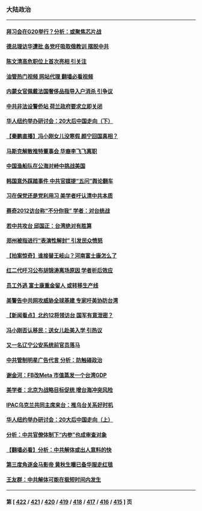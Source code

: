 ### 大陆政治
---
#### [拜习会在G20举行？分析：或聚焦芯片战](../../pages/ncid277/n13857398.md?11021245) 
#### [德总理访华遭批 各党吁吸取俄教训 摆脱中共](../../pages/ncid277/n13857413.md?11021245) 
#### [陈文清高危职位上首次亮相 引关注](../../pages/ncid277/n13857105.md?11021245) 
#### [油管热门视频 网站代理 翻墙必看视频](http://132.145.103.77:81/youtube.html?11021245)
#### [内蒙女官佩戴法国奢侈品指导入户消杀 引争议](../../pages/ncid277/n13857438.md?11021245) 
#### [中共非法设警侨站 荷兰政府要求立即关闭](../../pages/ncid277/n13857411.md?11021245) 
#### [华人纽约举办研讨会：20大后中国走向（下）](../../pages/ncid277/n13857386.md?11021245) 
#### [【秦鹏直播】冯小刚女儿没寒假 颜宁回国真相？](../../pages/ncid277/n13857404.md?11021245) 
#### [马斯克解散推特董事会 华裔李飞飞离职](../../pages/ncid277/n13857393.md?11021245) 
#### [中国渔船队在公海对峙中挑战美国](../../pages/ncid277/n13857254.md?11021245) 
#### [韩国意外踩踏事件 中共官媒提“五问”舆论翻车](../../pages/ncid277/n13857075.md?11021245) 
#### [习在保党还是党利用习 美学者吁认清中共本质](../../pages/ncid277/n13857367.md?11021245) 
#### [蔡奇2012访台称“不分你我” 学者：对台统战](../../pages/ncid277/n13857329.md?11021245) 
#### [若中共攻台 邱国正：台湾绝对有胜算](../../pages/ncid277/n13857264.md?11021245) 
#### [郑州被指进行“表演性解封” 引发民众愤怒](../../pages/ncid277/n13857307.md?11021245) 
#### [【拍案惊奇】谁接替王岐山？河南富士康怎么了](../../pages/ncid277/n13857226.md?11021245) 
#### [红二代吁习公布胡锦涛离场原因 学者析后效应](../../pages/ncid277/n13857076.md?11021245) 
#### [员工外逃 富士康重金留人 或转移生产线](../../pages/ncid277/n13857153.md?11021245) 
#### [美警告中共网攻威胁全球基建 专家吁美协防台湾](../../pages/ncid277/n13856970.md?11021245) 
#### [【新闻看点】北约12将领访台 国军有意泄密？](../../pages/ncid277/n13856684.md?11021245) 
#### [冯小刚否认移民：送女儿赴美入学 引热议](../../pages/ncid277/n13857062.md?11021245) 
#### [又一名辽宁公安系统前官员落马](../../pages/ncid277/n13857064.md?11021245) 
#### [中共管制明星广告代言 分析：防触碰政治](../../pages/ncid277/n13856840.md?11021245) 
#### [谢金河：FB改Meta 市值蒸发一个台湾GDP](../../pages/ncid277/n13857002.md?11021245) 
#### [美学者：北京为战略目标促统 增台海冲突风险](../../pages/ncid277/n13856923.md?11021245) 
#### [IPAC乌克兰共同主席来台：推乌台关系好时机](../../pages/ncid277/n13856792.md?11021245) 
#### [华人纽约举办研讨会：20大后中国走向（上）](../../pages/ncid277/n13856681.md?11021245) 
#### [分析：中共官僚体制下“内参”也成审查对象](../../pages/ncid277/n13856737.md?11021245) 
#### [【翻墙必看】分析：中共解体或出人意料的快](../../pages/ncid277/n13856812.md?11021245) 
#### [第三度角逐金马影帝 黄秋生曝已备华服走红毯](../../pages/ncid277/n13856693.md?11021245) 
#### [王友群：中共解体可能在极短时间内发生](../../pages/ncid277/n13856701.md?11021245) 

---
#### 第 [ [422](./422.md?11021245) / [421](./421.md?11021245) / [420](./420.md?11021245) / [419](./419.md?11021245) / [418](./418.md?11021245) / [417](./417.md?11021245) / [416](./416.md?11021245) / [415](./415.md?11021245) ] 页
